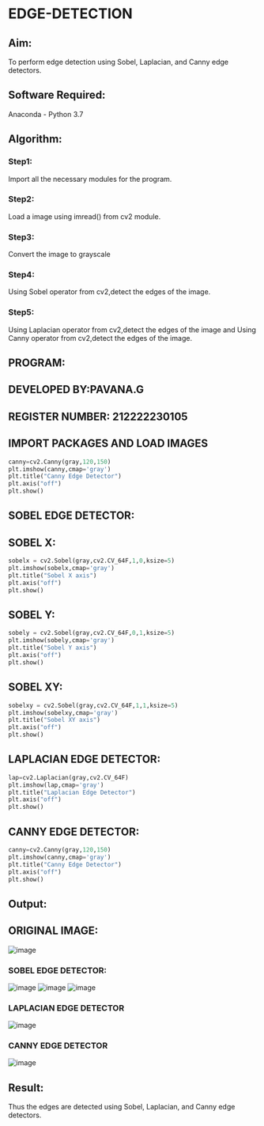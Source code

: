# EDGE-DETECTION
## Aim:
To perform edge detection using Sobel, Laplacian, and Canny edge detectors.
## Software Required:
Anaconda - Python 3.7
## Algorithm:
### Step1:
Import all the necessary modules for the program.
### Step2:
Load a image using imread() from cv2 module.
### Step3:
Convert the image to grayscale
### Step4:
Using Sobel operator from cv2,detect the edges of the image.
### Step5:
Using Laplacian operator from cv2,detect the edges of the image and Using Canny operator from cv2,detect the edges of the image.
## PROGRAM:
## DEVELOPED BY:PAVANA.G
## REGISTER NUMBER: 212222230105
## IMPORT PACKAGES AND LOAD IMAGES
  ```python
  canny=cv2.Canny(gray,120,150)
plt.imshow(canny,cmap='gray')
plt.title("Canny Edge Detector")
plt.axis("off")
plt.show()
```
## SOBEL EDGE DETECTOR:
## SOBEL X:
  ```python
  sobelx = cv2.Sobel(gray,cv2.CV_64F,1,0,ksize=5)
plt.imshow(sobelx,cmap='gray')
plt.title("Sobel X axis")
plt.axis("off")
plt.show()
```
## SOBEL Y:
```python
sobely = cv2.Sobel(gray,cv2.CV_64F,0,1,ksize=5)
plt.imshow(sobely,cmap='gray')
plt.title("Sobel Y axis")
plt.axis("off")
plt.show()
```
## SOBEL XY:
  ```python
  sobelxy = cv2.Sobel(gray,cv2.CV_64F,1,1,ksize=5)
plt.imshow(sobelxy,cmap='gray')
plt.title("Sobel XY axis")
plt.axis("off")
plt.show()
```
## LAPLACIAN EDGE DETECTOR:
```python
lap=cv2.Laplacian(gray,cv2.CV_64F)
plt.imshow(lap,cmap='gray')
plt.title("Laplacian Edge Detector")
plt.axis("off")
plt.show()
```
## CANNY EDGE DETECTOR:
```python
canny=cv2.Canny(gray,120,150)
plt.imshow(canny,cmap='gray')
plt.title("Canny Edge Detector")
plt.axis("off")
plt.show()
```
## Output:
## ORIGINAL IMAGE:
![image](https://github.com/gpavana/EDGE-DETECTION/assets/118787343/f28799ff-7f73-4e6d-9466-fa2042fdfcba)
### SOBEL EDGE DETECTOR:
![image](https://github.com/gpavana/EDGE-DETECTION/assets/118787343/bc8ed57e-5cf2-4833-b6d9-ea59d10e34f0)
![image](https://github.com/gpavana/EDGE-DETECTION/assets/118787343/86a92b10-0e69-4e0b-aadd-d734815522fa)
![image](https://github.com/gpavana/EDGE-DETECTION/assets/118787343/e0aaa41b-b4a4-4e66-8f1e-5d2e425435fd)
### LAPLACIAN EDGE DETECTOR
![image](https://github.com/gpavana/EDGE-DETECTION/assets/118787343/18b00b2d-dd9b-4cd9-9c1f-783a0c7ba616)
### CANNY EDGE DETECTOR
![image](https://github.com/gpavana/EDGE-DETECTION/assets/118787343/89255595-bc54-4582-8e30-be96f21d6e74)
## Result:
Thus the edges are detected using Sobel, Laplacian, and Canny edge detectors.
